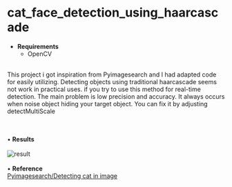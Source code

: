# cat_face_detection_using_haarcascade
- **Requirements**
  - OpenCV
<br />
This project i got inspiration from  Pyimagesearch and I had adapted code for easily utilizing.
Detecting objects using traditional haarcascade seems not work in practical uses. if you try to use this method for real-time detection. The main problem is low precision and accuracy. It always occurs when noise object hiding your target object. You can fix it by adjusting detectMultiScale

<br /><br /> • **Results** <br /><br />
![result](https://user-images.githubusercontent.com/56642026/74125120-e6910580-4c06-11ea-91f2-46d98f7d5834.PNG)
<br /><br /> • **Reference**<br />
[Pyimagesearch/Detecting cat in image](https://www.pyimagesearch.com/2016/06/20/detecting-cats-in-images-with-opencv/)
